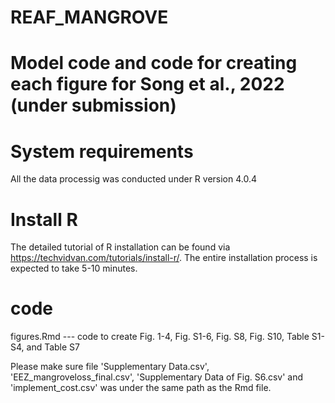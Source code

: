 # REAF_MANGROVE

# Model code and code for creating each figure for Song et al., 2022 (under submission)

# System requirements
All the data processig was conducted under R version 4.0.4

# Install R
The detailed tutorial of R installation can be found via https://techvidvan.com/tutorials/install-r/. The entire installation process is expected to take 5-10 minutes.

# code
figures.Rmd --- code to create Fig. 1-4, Fig. S1-6, Fig. S8, Fig. S10, Table S1-S4, and Table S7

Please make sure file 'Supplementary Data.csv', 'EEZ_mangroveloss_final.csv', 'Supplementary Data of Fig. S6.csv' and 'implement_cost.csv' was under the same path as the Rmd file.
